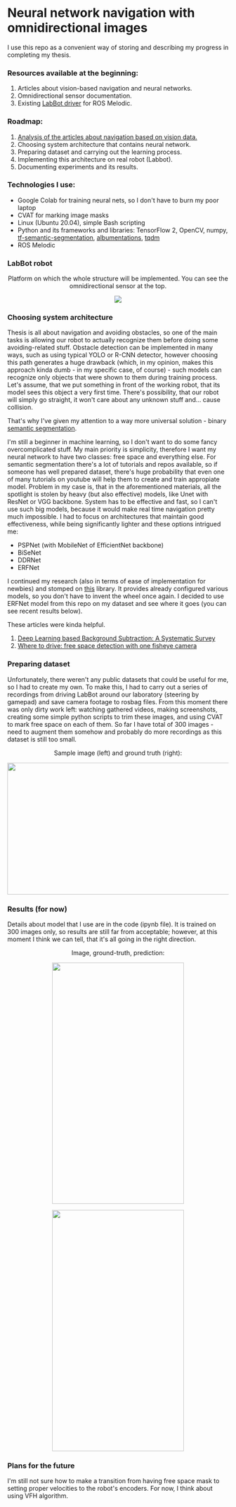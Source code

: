 # Neural network navigation with omnidirectional images
I use this repo as a convenient way of storing and describing my progress in completing my thesis.

### Resources available at the beginning:
1. Articles about vision-based navigation and neural networks.
2. Omnidirectional sensor documentation.
3. Existing [LabBot driver](https://github.com/PUTvision/ROS-labbot) for ROS Melodic.

### Roadmap:
1. [Analysis of the articles about navigation based on vision data.](#system-architecture)
2. Choosing system architecture that contains neural network.
3. Preparing dataset and carrying out the learning process. 
4. Implementing this architecture on real robot (Labbot).
5. Documenting experiments and its results.

 ### Technologies I use:
- Google Colab for training neural nets, so I don't have to burn my poor laptop
- CVAT for marking image masks
- Linux (Ubuntu 20.04), simple Bash scripting
- Python and its frameworks and libraries: TensorFlow 2, OpenCV, numpy, [tf-semantic-segmentation](https://github.com/baudcode/tf-semantic-segmentation), [albumentations](https://github.com/albumentations-team/albumentations), [tqdm](https://github.com/tqdm/tqdm)
- ROS Melodic

### LabBot robot
<p align="center">Platform on which the whole structure will be implemented. You can see the omnidirectional sensor at the top.</p>
<p align="center">
  <img src="images/labbot.png">
</p>

### Choosing system architecture
Thesis is all about navigation and avoiding obstacles, so one of the main tasks is allowing our robot to actually recognize them before doing some avoiding-related stuff. Obstacle detection can be implemented in many ways, such as using typical YOLO or R-CNN detector, however choosing this path generates a huge drawback (which, in my opinion, makes this approach kinda dumb - in my specific case, of course) - such models can recognize only objects that were shown to them during training process. Let's assume, that we put something in front of the working robot, that its model sees this object a very first time. There's possibility, that our robot will simply go straight, it won't care about any unknown stuff and... cause collision.

That's why I've given my attention to a way more universal solution - binary [semantic segmentation](https://www.jeremyjordan.me/semantic-segmentation/).

I'm still a beginner in machine learning, so I don't want to do some fancy overcomplicated stuff. My main priority is simplicity, therefore I want my neural network to have two classes: free space and everything else.
For semantic segmentation there's a lot of tutorials and repos available, so if someone has well prepared dataset, there's huge probability that even one of many tutorials on youtube will help them to create and train appropiate model. Problem in my case is, that in the aforementioned materials, all the spotlight is stolen by heavy (but also effective) models, like Unet with ResNet or VGG backbone.
System has to be effective and fast, so I can't use such big models, because it would make real time navigation pretty much impossible. I had to focus on architectures that maintain good effectiveness, while being significantly lighter and these options intrigued me:
- PSPNet (with MobileNet of EfficientNet backbone)
- BiSeNet
- DDRNet
- ERFNet

I continued my research (also in terms of ease of implementation for newbies) and stomped on [this](https://github.com/baudcode/tf-semantic-segmentation) library. It provides already configured various models, so you don't have to invent the wheel once again. I decided to use ERFNet model from this repo on my dataset and see where it goes (you can see recent results below).

These articles were kinda helpful. 
1. [Deep Learning based Background Subtraction: A Systematic Survey](https://www.researchgate.net/publication/341049745_Deep_Learning_based_Background_Subtraction_A_Systematic_Survey/link/5f040841299bf1881607d9a5/download)
2. [Where to drive: free space detection with one fisheye camera](https://arxiv.org/abs/2011.05822)

### Preparing dataset
Unfortunately, there weren't any public datasets that could be useful for me, so I had to create my own. To make this, I had to carry out a series of recordings from driving LabBot around our laboratory (steering by gamepad) and save camera footage to rosbag files. From this moment there was only dirty work left: watching gathered videos, making screenshots, creating some simple python scripts to trim these images, and using CVAT to mark free space on each of them. So far I have total of 300 images - need to augment them somehow and probably do more recordings as this dataset is still too small.
<p align="center">Sample image (left) and ground truth (right):</p>
<p align="center">
  <img width="798" height="300" src="images/img_groundtruth.png">
</p>

### Results (for now)
Details about model that I use are in the code (ipynb file). It is trained on 300 images only, so results are still far from acceptable; however, at this moment I think we can tell, that it's all going in the right direction. 
<p align="center">Image, ground-truth, prediction:</p>
<p align="center">
  <img width="300" height="549" src="images/result1.png">
</p>

<p align="center">
  <img width="300" height="549" src="images/result1.png">
</p>

### Plans for the future
I'm still not sure how to make a transition from having free space mask to setting proper velocities to the robot's encoders. For now, I think about using VFH algorithm.
